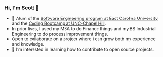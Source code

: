 ### Hi, I'm Scott 👋
- 🔭 Alum of the [Software Engineering program at East Carolina University](https://cet.ecu.edu/csci/graduate-programs/ms-in-software-engineering/) and the [Coding Bootcamp at UNC-Chapel Hill](https://bootcamp.unc.edu/coding/).
- In prior lives, I used my MBA to do Finance things and my BS Industrial Engineering to do process improvement things.
- Open to collaborate on a project where I can grow both my experience and knowledge.
- 🤔 I’m interested in learning how to contribute to open source projects.

<!--
**rscottjohnson/rscottjohnson** is a ✨ _special_ ✨ repository because its `README.md` (this file) appears on your GitHub profile.

Here are some ideas to get you started:

- 🔭 I’m currently working on ...
- 🌱 I’m currently learning ...
- 👯 I’m looking to collaborate on ...
- 🤔 I’m looking for help with ...
- 💬 Ask me about ...
- 📫 How to reach me: ...
- 😄 Pronouns: ...
- ⚡ Fun fact: ...
-->
